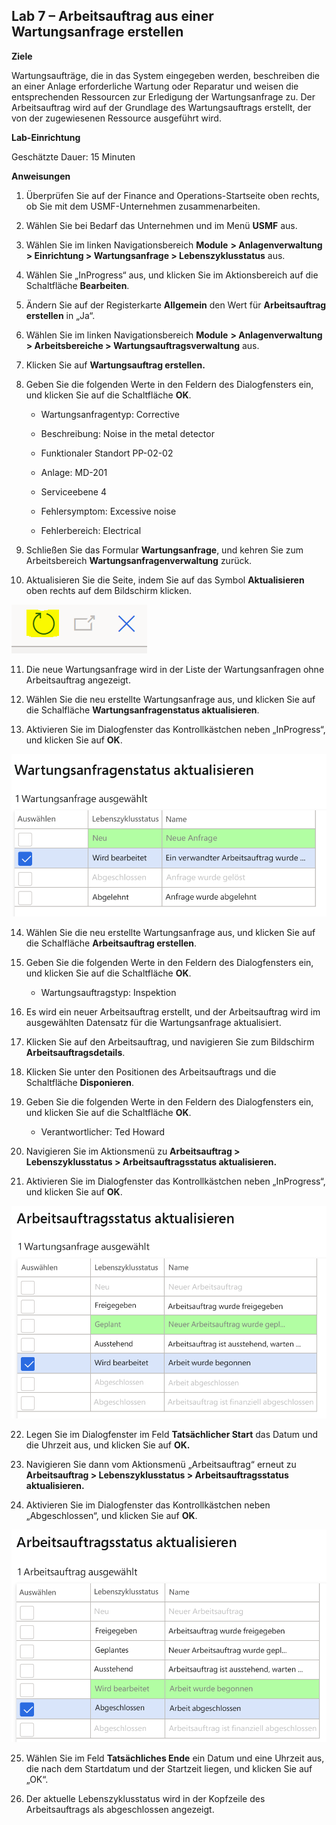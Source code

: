 ﻿---
lab:
    title: 'Lab 7: Arbeitsauftrag aus einer Wartungsanfrage erstellen'
    module: 'Modul 1: Grundlagen von Microsoft Dynamics 365 Supply Chain Management erlernen'
---

## Lab 7 – Arbeitsauftrag aus einer Wartungsanfrage erstellen

**Ziele**

Wartungsaufträge, die in das System eingegeben werden, beschreiben die an einer Anlage erforderliche Wartung oder Reparatur und weisen die entsprechenden Ressourcen zur Erledigung der Wartungsanfrage zu. Der Arbeitsauftrag wird auf der Grundlage des Wartungsauftrags erstellt, der von der zugewiesenen Ressource ausgeführt wird.

**Lab-Einrichtung**

Geschätzte Dauer: 15 Minuten

**Anweisungen**

1. Überprüfen Sie auf der Finance and Operations-Startseite oben rechts, ob Sie mit dem USMF-Unternehmen zusammenarbeiten.

2. Wählen Sie bei Bedarf das Unternehmen und im Menü **USMF** aus.

3. Wählen Sie im linken Navigationsbereich **Module** **&gt; Anlagenverwaltung &gt; Einrichtung &gt; Wartungsanfrage &gt; Lebenszyklusstatus** aus.

4. Wählen Sie „InProgress“ aus, und klicken Sie im Aktionsbereich auf die Schaltfläche **Bearbeiten**.

5. Ändern Sie auf der Registerkarte **Allgemein** den Wert für **Arbeitsauftrag erstellen** in „Ja“.

6. Wählen Sie im linken Navigationsbereich **Module** **&gt; Anlagenverwaltung &gt; Arbeitsbereiche &gt; Wartungsauftragsverwaltung** aus.

7. Klicken Sie auf **Wartungsauftrag erstellen.**

8. Geben Sie die folgenden Werte in den Feldern des Dialogfensters ein, und klicken Sie auf die Schaltfläche **OK**.

	- Wartungsanfragentyp: Corrective

	- Beschreibung: Noise in the metal detector

	- Funktionaler Standort PP-02-02

	- Anlage: MD-201

	- Serviceebene 4

	- Fehlersymptom: Excessive noise

	- Fehlerbereich: Electrical 

9. Schließen Sie das Formular **Wartungsanfrage**, und kehren Sie zum Arbeitsbereich **Wartungsanfragenverwaltung** zurück.

10. Aktualisieren Sie die Seite, indem Sie auf das Symbol **Aktualisieren** oben rechts auf dem Bildschirm klicken.

![Screenshot des Symbols „Aktualisieren“](./media/lab-create-a-maintenance-request-01.png)

11. Die neue Wartungsanfrage wird in der Liste der Wartungsanfragen ohne Arbeitsauftrag angezeigt.

12. Wählen Sie die neu erstellte Wartungsanfrage aus, und klicken Sie auf die Schalfläche **Wartungsanfragenstatus aktualisieren**. 

13. Aktivieren Sie im Dialogfenster das Kontrollkästchen neben „InProgress“, und klicken Sie auf **OK**.

![Screenshot der auszuwählenden Position](./media/lab-create-a-maintenance-request-02.png) 


14. Wählen Sie die neu erstellte Wartungsanfrage aus, und klicken Sie auf die Schalfläche **Arbeitsauftrag erstellen**. 

15. Geben Sie die folgenden Werte in den Feldern des Dialogfensters ein, und klicken Sie auf die Schaltfläche **OK**.

	- Wartungsauftragstyp: Inspektion

16. Es wird ein neuer Arbeitsauftrag erstellt, und der Arbeitsauftrag wird im ausgewählten Datensatz für die Wartungsanfrage aktualisiert.

17. Klicken Sie auf den Arbeitsauftrag, und navigieren Sie zum Bildschirm **Arbeitsauftragsdetails**.

18. Klicken Sie unter den Positionen des Arbeitsauftrags und die Schaltfläche **Disponieren**.

19. Geben Sie die folgenden Werte in den Feldern des Dialogfensters ein, und klicken Sie auf die Schaltfläche **OK**.

	- Verantwortlicher: Ted Howard

20. Navigieren Sie im Aktionsmenü zu **Arbeitsauftrag &gt; Lebenszyklusstatus &gt; Arbeitsauftragsstatus aktualisieren.**

21. Aktivieren Sie im Dialogfenster das Kontrollkästchen neben „InProgress“, und klicken Sie auf **OK**.

![Screenshot der auszuwählenden Position](./media/lab-create-a-maintenance-request-03.png)

22. Legen Sie im Dialogfenster im Feld **Tatsächlicher Start** das Datum und die Uhrzeit aus, und klicken Sie auf **OK.**

23. Navigieren Sie dann vom Aktionsmenü „Arbeitsauftrag“ erneut zu **Arbeitsauftrag &gt; Lebenszyklusstatus &gt; Arbeitsauftragsstatus aktualisieren.**

24. Aktivieren Sie im Dialogfenster das Kontrollkästchen neben „Abgeschlossen“, und klicken Sie auf **OK**.

![Screenshot der auszuwählenden Position](./media/lab-create-a-maintenance-request-04.png)

25. Wählen Sie im Feld **Tatsächliches Ende** ein Datum und eine Uhrzeit aus, die nach dem Startdatum und der Startzeit liegen, und klicken Sie auf „OK“.

26. Der aktuelle Lebenszyklusstatus wird in der Kopfzeile des Arbeitsauftrags als abgeschlossen angezeigt.
